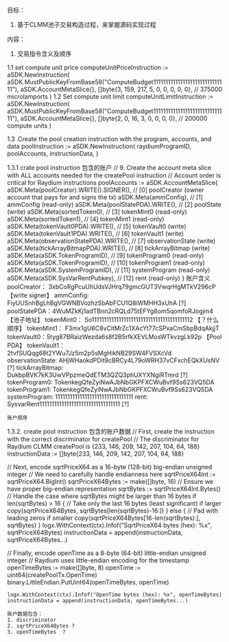 目标：
1. 基于CLMM池子交易构造过程，来掌握源码实现过程



内容：
1. 交易指令含义及顺序

1.1 set compute unit price 
	computeUnitPriceInstruction := aSDK.NewInstruction(
		aSDK.MustPublicKeyFromBase58("ComputeBudget111111111111111111111111111111"),
		aSDK.AccountMetaSlice{},
		[]byte{3, 159, 217, 5, 0, 0, 0, 0, 0}, // 375000 microlamports
	)
1.2 Set compute unit limit 
   	computeUnitLimitInstruction := aSDK.NewInstruction(
		aSDK.MustPublicKeyFromBase58("ComputeBudget111111111111111111111111111111"),
		aSDK.AccountMetaSlice{},
		[]byte{2, 0, 16, 3, 0, 0, 0, 0}, // 200000 compute units
	)

1.3 .Create the pool creation instruction with the program, accounts, and data
	poolInstruction := aSDK.NewInstruction(
		raydiumProgramID,
		poolAccounts,
		instructionData,
	)


1.3.1 crate pool instruction 包含的账户
    	// 9. Create the account meta slice with ALL accounts needed for the createPool instruction
	// Account order is critical for Raydium instructions
	poolAccounts := aSDK.AccountMetaSlice{
		aSDK.Meta(poolCreator).WRITE().SIGNER(), // [0] poolCreator (owner account that pays for and signs the tx)
		aSDK.Meta(ammConfig),                    // [1] ammConfig (read-only)
		aSDK.Meta(poolStatePDA).WRITE(),         // [2] poolState (write)
		aSDK.Meta(sortedToken0),                 // [3] tokenMint0 (read-only)
		aSDK.Meta(sortedToken1),                 // [4] tokenMint1 (read-only)
		aSDK.Meta(tokenVault0PDA).WRITE(),       // [5] tokenVault0 (write)
		aSDK.Meta(tokenVault1PDA).WRITE(),       // [6] tokenVault1 (write)
		aSDK.Meta(observationStatePDA).WRITE(),  // [7] observationState (write)
		aSDK.Meta(tickArrayBitmapPDA).WRITE(),   // [8] tickArrayBitmap (write)
		aSDK.Meta(aSDK.TokenProgramID),          // [9] tokenProgram0 (read-only)
		aSDK.Meta(aSDK.TokenProgramID),          // [10] tokenProgram1 (read-only)
		aSDK.Meta(aSDK.SystemProgramID),         // [11] systemProgram (read-only)
		aSDK.Meta(aSDK.SysVarRentPubkey),        // [12] rent (read-only)
	}
    账户含义
        poolCreator： 3xbCoRgPcuUhUdsVJHrq79gmcGUT3VwqrHgMTkV296cP 【write signer】
        ammConfig: FiyUUSnhBgLhBgVGWNBVozhzSbAbFCU1Q8iWMHH3xUhA  [?]
        poolStatePDA：4WuMZkKj1adTBnn2cRQLd75tEFYg8om5qomfoRJogjm4   【池子地址】
        tokenMint0： So11111111111111111111111111111111111111112   【？什么顺序】
        tokenMint1： F3mx1gU8C8vCitMrZc1XAcYt77cSPxaCmSbpBdqAkjjT  
        tokenVault0：5tyg87BRaizWezda6s8f2B5rfkXEVLMosWTkvzgLk92p   【Pool PDA】
        tokenVault1： 2tvfSUQqg68t2YWu7Jz5m2p5sMgHikNB29SW4FVSXcVd   
        observationState: AHjWHaokdPDit9cBRCy4L79oWRH37vCFxchEQkXUsNV [?]
        tickArrayBitmap: DukbpBVK7kK3UwVPpzmeQdETM3QZQ3phUXYXNgiRTmrd [?]
        tokenProgram0: TokenkegQfeZyiNwAJbNbGKPFXCWuBvf9Ss623VQ5DA
        tokenProgram1: TokenkegQfeZyiNwAJbNbGKPFXCWuBvf9Ss623VQ5DA
        systemProgram: 11111111111111111111111111111111
        rent: SysvarRent111111111111111111111111111111111  [?]

    账户顺序



1.3.2. create pool instruction 包含的账户数据
// First, create the instruction with the correct discriminator for createPool
	// The discriminator for Raydium CLMM createPool is {233, 146, 209, 142, 207, 104, 64, 188}
	instructionData := []byte{233, 146, 209, 142, 207, 104, 64, 188}

// Next, encode sqrtPriceX64 as a 16-byte (128-bit) big-endian unsigned integer
	// We need to carefully handle endianness here
	sqrtPriceX64Int := sqrtPriceX64.BigInt()
	sqrtPriceX64Bytes := make([]byte, 16)
	// Ensure we have proper big-endian representation
	sqrtBytes := sqrtPriceX64Int.Bytes()
	// Handle the case where sqrtBytes might be larger than 16 bytes
	if len(sqrtBytes) > 16 {
		// Take only the last 16 bytes (least significant) if larger
		copy(sqrtPriceX64Bytes, sqrtBytes[len(sqrtBytes)-16:])
	} else {
		// Pad with leading zeros if smaller
		copy(sqrtPriceX64Bytes[16-len(sqrtBytes):], sqrtBytes)
	}
	logx.WithContext(ctx).Infof("SqrtPriceX64 bytes (hex): %x", sqrtPriceX64Bytes)
	instructionData = append(instructionData, sqrtPriceX64Bytes...)

// Finally, encode openTime as a 8-byte (64-bit) little-endian unsigned integer
	// Raydium uses little-endian encoding for the timestamp
	openTimeBytes := make([]byte, 8)
	openTime := uint64(createPoolTx.OpenTime)
	binary.LittleEndian.PutUint64(openTimeBytes, openTime)

	logx.WithContext(ctx).Infof("OpenTime bytes (hex): %x", openTimeBytes)
	instructionData = append(instructionData, openTimeBytes...)

    账户数据包含：
    1. discriminator 
    2. sqrtPriceX64Bytes ? 
    3. openTimeBytes  ?